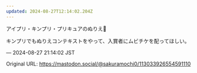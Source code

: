 ```yaml
---
updated: 2024-08-27T12:14:02.204Z
---
```


<p>アイプリ・キンプリ・プリキュアのぬりえ🎨</p><p>キンプリでもぬりえコンテキストをやって、入賞者にムビチケを配ってほしい。</p>

&mdash; 2024-08-27 21:14:02 JST

Original URL: https://mastodon.social/@sakuramochi0/113033926554591110
